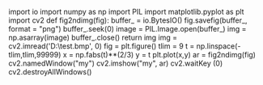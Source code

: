 import io
import numpy as np
import PIL
import matplotlib.pyplot as plt
import cv2
def fig2ndimg(fig):
    buffer_ = io.BytesIO()
    fig.savefig(buffer_, format = "png")
    buffer_.seek(0)
    image = PIL.Image.open(buffer_)
    img = np.asarray(image)
    buffer_.close()
    return img
img = cv2.imread('D:\\test.bmp', 0)
fig = plt.figure()
tlim = 9
t = np.linspace(-tlim,tlim,99999)
x = np.fabs(t)**(2/3)
y = t
plt.plot(x,y)
ar = fig2ndimg(fig)
cv2.namedWindow("my") 
cv2.imshow("my", ar) 
cv2.waitKey (0)
cv2.destroyAllWindows()
